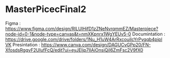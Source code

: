 # MasterPicecFinal2

Figma : https://www.figma.com/design/RlLUlHifD1zZNeNvrqmmEZ/Masterpiece?node-id=0-1&node-type=canvas&t=nmXKpnrx1WgYEUv5-0
Documintation : https://drive.google.com/drive/folders/1Nu_H1uW4ArRxcouiIcYrPyqqb4piplVK
Presintation : https://www.canva.com/design/DAGUCvGPp20/FN-XfosdsRgqvF2UIufFcQ/edit?ui=eyJEIjp7IlAiOnsiQiI6ZmFsc2V9fX0
